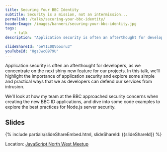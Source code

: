 ```yaml
---
title: Securing Your BBC Identity
subtitle: Security is a mission, not an intermission...
permalink: /talks/securing-your-bbc-identity/
headerImage: /images/banners/securing-your-bbc-identity.jpg
tags:
    - talk
description: "Application security is often an afterthought for developers, as we concentrate on the next shiny new feature for our projects. In this talk, I highlight the importance of application security and explore some simple and practical ways that we as developers can defend our services from intrusion. "

slideShareId: "oeY1L0QVooxru3"
youTubeId: "UgsJwcG979U"
---
```


Application security is often an afterthought for developers, as we concentrate on the next shiny new feature for our projects. In this talk, we’ll highlight the importance of application security and explore some simple and practical ways that we as developers can defend our services from intrusion.

We’ll look at how my team at the BBC approached security concerns when creating the new BBC ID applications, and dive into some code examples to explore the best practices for Node.js server security.

## Slides

{% include partials/slideShareEmbed.html, slideShareId: {{slideShareId}} %}

Location: [JavaScript North West Meetup](https://www.meetup.com/JavaScript-North-West/events/239152184/)
